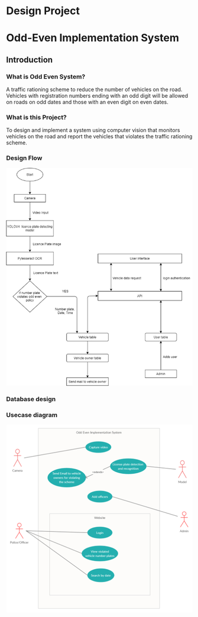 # Design Project
# Odd-Even Implementation System

## Introduction

### What is Odd Even System?
A traffic rationing scheme to reduce the number of vehicles on the road. Vehicles with registration numbers ending with an odd digit will be allowed on roads on odd dates and those with an even digit on even dates.

### What is this Project?
To design and implement a system using computer vision that monitors vehicles on the road and report the vehicles that violates the traffic rationing scheme.

### Design Flow

![alt text](https://github.com/shuhaibibrahim/design-project/blob/master/flowchart.png)

### Database design


### Usecase diagram
![alt text](https://github.com/shuhaibibrahim/design-project/blob/master/usecase.png)
